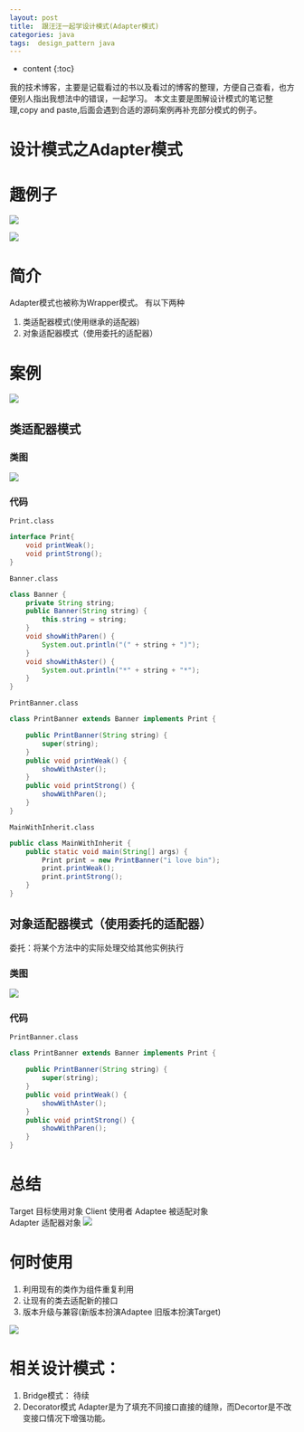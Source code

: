 ```yaml
---
layout: post
title:  跟汪汪一起学设计模式(Adapter模式)
categories: java
tags:  design_pattern java
---
```


* content
{:toc}

我的技术博客，主要是记载看过的书以及看过的博客的整理，方便自己查看，也方便别人指出我想法中的错误，一起学习。
本文主要是图解设计模式的笔记整理,copy and paste,后面会遇到合适的源码案例再补充部分模式的例子。



# 设计模式之Adapter模式

# 趣例子
![](http://ok17kve7y.bkt.clouddn.com/14992334891733.jpg)

![](http://ok17kve7y.bkt.clouddn.com/14992336698859.jpg)

# 简介
Adapter模式也被称为Wrapper模式。
有以下两种

1. 类适配器模式(使用继承的适配器)
2. 对象适配器模式（使用委托的适配器）
 
# 案例
![](http://ok17kve7y.bkt.clouddn.com/14992345121759.jpg)

## 类适配器模式

### 类图
![](http://ok17kve7y.bkt.clouddn.com/14992345276474.jpg)

### 代码
`Print.class`

```java
interface Print{
    void printWeak();
    void printStrong();
}
```

`Banner.class`

```java
class Banner {
    private String string;
    public Banner(String string) {
        this.string = string;
    }
    void showWithParen() {
        System.out.println("(" + string + ")");
    }
    void showWithAster() {
        System.out.println("*" + string + "*");
    }
}
```

`PrintBanner.class`

```java
class PrintBanner extends Banner implements Print {

    public PrintBanner(String string) {
        super(string);
    }
    public void printWeak() {
        showWithAster();
    }
    public void printStrong() {
        showWithParen();
    }
}
```

`MainWithInherit.class`

```java
public class MainWithInherit {
    public static void main(String[] args) {
        Print print = new PrintBanner("i love bin");
        print.printWeak();
        print.printStrong();
    }
}
```

## 对象适配器模式（使用委托的适配器）
委托：将某个方法中的实际处理交给其他实例执行

### 类图
![](http://ok17kve7y.bkt.clouddn.com/14992354270556.jpg)

### 代码

`PrintBanner.class`

```java
class PrintBanner extends Banner implements Print {

    public PrintBanner(String string) {
        super(string);
    }
    public void printWeak() {
        showWithAster();
    }
    public void printStrong() {
        showWithParen();
    }
}
```



# 总结
Target 目标使用对象
Client 使用者
Adaptee 被适配对象    
Adapter 适配器对象
![](http://ok17kve7y.bkt.clouddn.com/14992358005175.jpg)


# 何时使用
1. 利用现有的类作为组件重复利用
2. 让现有的类去适配新的接口
3. 版本升级与兼容(新版本扮演Adaptee 旧版本扮演Target)

![](http://ok17kve7y.bkt.clouddn.com/14992361094895.jpg)


# 相关设计模式：
1. Bridge模式： 待续
2. Decorator模式 Adapter是为了填充不同接口直接的缝隙，而Decortor是不改变接口情况下增强功能。

